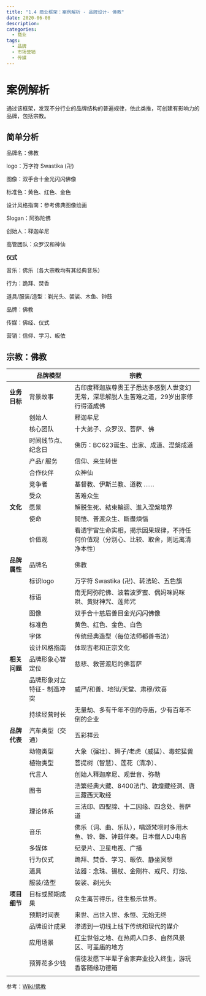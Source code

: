 ```yaml
---
title: "1.4 商业框架：案例解析 - 品牌设计- 佛教"
date: 2020-06-08
description: 
categories:
  - 商业
tags:
  - 品牌
  - 市场营销
  - 传媒
---
```



# 案例解析

通过该框架，发现不分行业的品牌结构的普遍规律，依此类推，可创建有影响力的品牌，包括宗教。

## 简单分析

品牌名：佛教

logo：万字符  Swastika (卍)

图像：双手合十金光闪闪佛像

标准色：黄色、红色、金色

设计风格指南：参考佛典图像绘画

Slogan：阿弥陀佛

创始人：释迦牟尼

高管团队：众罗汉和神仙

**仪式**

音乐：佛乐（各大宗教均有其经典音乐）

行为：跪拜、焚香

道具/服装/造型：剃光头、袈裟、木鱼、钟鼓

品牌：佛教

传媒：佛经、仪式

营销：信仰、学习、皈依


## 宗教：佛教

|  | **品牌模型** | **宗教** |
| --- | --- | --- |
| **业务目标** | 背景故事 | 古印度释迦族尊贵王子悉达多感到人世变幻无常，深思解脱人生苦难之道，29岁出家修行得道成佛 |
|  | 创始人 | 释迦牟尼 |
|  | 核心团队 | 十大弟子、众罗汉、菩萨、佛 |
|  | 时间线节点、纪念日 | 佛历：BC623诞生、出家、成道、湼槃成道 |
|  | 产品/ 服务 | 信仰、来生转世 |
|  | 合作伙伴 | 众神仙 |
|  | 竞争者 | 基督教、伊斯兰教、道教 …… |
|  | 受众 | 苦难众生 |
| **文化** | 愿景 | 解脱生死、結束輪迴、進入涅槃境界 |
|  | 使命 | 開悟、普渡众生、斷盡煩惱 |
|  | 价值观 | 看透宇宙生命实相，揭示因果规律，不持任何价值观（分别心、比较、取舍，则远离清净本性） |
| **品牌属性** | 品牌名 | 佛教 |
|  | 标识logo | 万字符 Swastika (卍)、转法轮、五色旗 |
|  | 标语 | 南无阿弥陀佛、波若波罗蜜、偶妈咪妈咪哄、黄财神咒、莲师咒 |
|  | 图像 | 双手合十慈眉善目金光闪闪佛像 |
|  | 标准色 | 黄色、红色、金色、白色 |
|  | 字体 | 传统经典造型（每位法师都善书法） |
|  | 设计风格指南 | 体现古老和正宗文化 |
| **相关问题** | 品牌形象心智定位 | 慈悲、救苦渡厄的佛菩萨 |
|  | 品牌形象对立特征- 制造冲突 | 威严/和善、地狱/天堂、肃穆/欢喜 |
|  | 持续经营时长 | 无量劫、多有千年不倒的寺庙，少有百年不倒的企业 |
| **品牌代表** | 汽车类型（交通） | 五彩祥云 |
|  | 动物类型 | 大象（强壮）、狮子/老虎（威猛）、毒蛇猛兽 |
|  | 植物类型 | 菩提树（智慧）、莲花（清净）、 |
|  | 代言人 | 创始人释迦摩尼、观世音、弥勒 |
|  | 图书 | 浩繁经典大藏、8400法门、敦煌藏经洞、唐三藏西天取经 |
|  | 理论体系 | 三法印、四聖諦、十二因缘、四念处、菩萨道 |
|  | 音乐 | 佛乐（词、曲、乐队），唱颂梵呗时多用木鱼、铃、磬、钟鼓伴奏。日本僧人DJ电音 |
|  | 多媒体 | 纪录片、卫星电视、广播 |
|  | 行为仪式 | 跪拜、焚香、学习、皈依、静坐冥想 |
|  | 道具 | 法器：念珠、锡杖、金刚杵、戒尺、灯烛、 |
|  | 服装/造型 | 袈裟、剃光头 |
| **项目细节** | 目标或预期成果 | 众生离苦得乐，往生极乐世界。 |
|  | 预期时间表 | 来世、出世入世、永恒、无始无终 |
|  | 品牌设计成果 | 渗透到一切线上线下传统和现代的媒介 |
|  | 应用场景 | 红尘世俗之地、在热闹人口多、自然风景区、可盖庙的地方 |
|  | 预算花多少钱 | 信徒发愿下半辈子舍家弃业投入终生，游玩香客随缘功德箱 |
|  |  |  |


参考：[Wiki/佛教](https://zh.wikipedia.org/wiki/%E4%BD%9B%E6%95%99)
